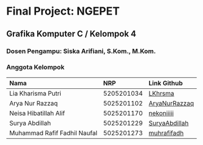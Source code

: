 # Final Project: NGEPET

## Grafika Komputer C / Kelompok 4
### Dosen Pengampu: Siska Arifiani, S.Kom., M.Kom.

### Anggota Kelompok

| Nama  | NRP | Link Github |
| :--- | :--- | :--- |
| Lia Kharisma Putri  | 5205201034  | <a href="https://github.com/LKhrsma">LKhrsma</a> |
| Arya Nur Razzaq  | 5025201102  | <a href="https://github.com/AryaNurRazzaq">AryaNurRazzaq</a> |
| Neisa Hibatillah Alif  | 5025201170  | <a href="https://github.com/nekoniiiii">nekoniiiii</a> |
| Surya Abdillah  | 5025201229  | <a href="https://github.com/SuryaAbdillah">SuryaAbdillah</a> |
| Muhammad Rafif Fadhil Naufal  | 5025201273  | <a href="https://github.com/muhrafifadh">muhrafifadh</a> |
